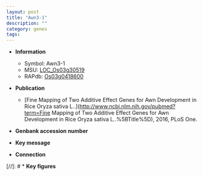 ```yaml
---
layout: post
title: "Awn3-1"
description: ""
category: genes
tags: 
---
```


* **Information**  
    + Symbol: Awn3-1  
    + MSU: [LOC_Os03g30519](http://rice.uga.edu/cgi-bin/ORF_infopage.cgi?orf=LOC_Os03g30519)  
    + RAPdb: [Os03g0418600](http://rapdb.dna.affrc.go.jp/viewer/gbrowse_details/irgsp1?name=Os03g0418600)  

* **Publication**  
    + [Fine Mapping of Two Additive Effect Genes for Awn Development in Rice Oryza sativa L..](http://www.ncbi.nlm.nih.gov/pubmed?term=Fine Mapping of Two Additive Effect Genes for Awn Development in Rice Oryza sativa L..%5BTitle%5D), 2016, PLoS One.

* **Genbank accession number**  

* **Key message**  

* **Connection**  

[//]: # * **Key figures**  


